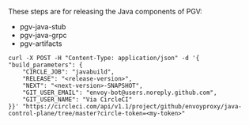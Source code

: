 These steps are for releasing the Java components of PGV:
- pgv-java-stub
- pgv-java-grpc
- pgv-artifacts

```
curl -X POST -H "Content-Type: application/json" -d '{
"build_parameters": {
    "CIRCLE_JOB": "javabuild", 
    "RELEASE": "<release-version>",
    "NEXT": "<next-version>-SNAPSHOT",
    "GIT_USER_EMAIL": "envoy-bot@users.noreply.github.com",
    "GIT_USER_NAME": "Via CircleCI"
}}' "https://circleci.com/api/v1.1/project/github/envoyproxy/java-control-plane/tree/master?circle-token=<my-token>"
```
